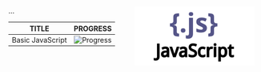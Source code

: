 <div style="display: flex">
  <div style="flex: 1;">
    <table style="max-width: 100%;">
      <thead>
        <tr>
          <th align="center">TITLE</th>
          <th align="center">PROGRESS</th>
        </tr>
      </thead>
      <tbody>
        <tr>
          <td align="left">Basic JavaScript</td>
          <td align="center"><img src="https://progress-bar.dev/100/" alt="Progress"></td>
        </tr>
        ...
      </tbody>
    </table>
  </div>
  <div style="flex: 1;">
    <img src="../resources/javascript.svg" style="max-width: 100%;">
  </div>
</div>
